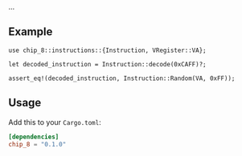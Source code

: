 …

## Example

```rust,skt-instruction-decode
use chip_8::instructions::{Instruction, VRegister::VA};

let decoded_instruction = Instruction::decode(0xCAFF)?;

assert_eq!(decoded_instruction, Instruction::Random(VA, 0xFF));
```

## Usage

Add this to your `Cargo.toml`:
```toml
[dependencies]
chip_8 = "0.1.0"
```